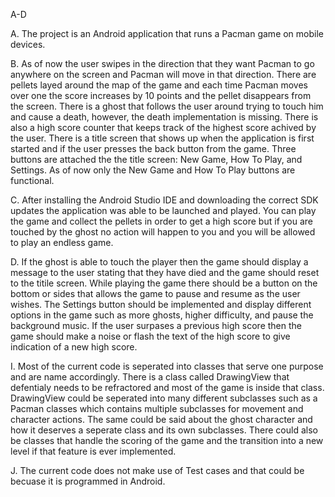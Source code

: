 A-D

A. The project is an Android application that runs a Pacman game on mobile devices.

B. As of now the user swipes in the direction that they want Pacman to go anywhere on the screen and Pacman will move in that direction.
There are pellets layed around the map of the game and each time Pacman moves over one the score increases by 10 points and the pellet disappears from the screen.
There is a ghost that follows the user around trying to touch him and cause a death, however, the death implementation is missing.
There is also a high score counter that keeps track of the highest score achived by the user.
There is a title screen that shows up when the application is first started and if the user presses the back button from the game.
Three buttons are attached the the title screen: New Game, How To Play, and Settings. As of now only the New Game and How To Play buttons are functional.

C. After installing the Android Studio IDE and downloading the correct SDK updates the application was able to be launched and played. You can play the game and collect the pellets in order to get a high score but if you are touched by the ghost no action will happen to you and you will be allowed to play an endless game.

D. If the ghost is able to touch the player then the game should display a message to the user stating that they have died and the game should reset to the titile screen.
While playing the game there should be a button on the bottom or sides that allows the game to pause and resume as the user wishes.
The Settings button should be implemented and display different options in the game such as more ghosts, higher difficulty, and pause the background music.
If the user surpases a previous high score then the game should make a noise or flash the text of the high score to give indication of a new high score.



I. Most of the current code is seperated into classes that serve one purpose and are name accordingly. There is a class called DrawingView that defentialy needs to be refractored and most of the game is inside that class. DrawingView could be seperated into many different subclasses such as a Pacman classes which contains multiple subclasses for movement and character actions. The same could be said about the ghost character and how it deserves a seperate class and its own subclasses. There could also be classes that handle the scoring of the game and the transition into a new level if that feature is ever implemented.

J. The current code does not make use of Test cases and that could be becuase it is programmed in Android.